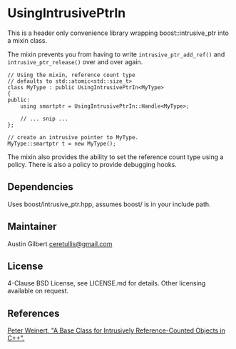 # UsingIntrusivePtrIn 

This is a header only convenience library wrapping boost::intrusive_ptr into a mixin class. 

The mixin prevents you from having to write `intrusive_ptr_add_ref()` and `intrusive_ptr_release()` over and over again.

    // Using the mixin, reference count type 
    // defaults to std::atomic<std::size_t>
    class MyType : public UsingIntrusivePtrIn<MyType>
    {
    public:
        using smartptr = UsingIntrusivePtrIn::Handle<MyType>;
        
        // ... snip ... 
    };

    // create an intrusive pointer to MyType.
    MyType::smartptr t = new MyType();

The mixin also provides the ability to set the reference count type using a policy. There is also a policy to provide debugging hooks. 

## Dependencies 

Uses boost/intrusive_ptr.hpp, assumes boost/ is in your include path.

## Maintainer 

Austin Gilbert  <ceretullis@gmail.com>

## License

4-Clause BSD License, see LICENSE.md for details. Other licensing available on request.

## References 

[Peter Weinert, "A Base Class for Intrusively Reference-Counted Objects in C++".](http://www.drdobbs.com/cpp/a-base-class-for-intrusively-reference-c/229218807)

